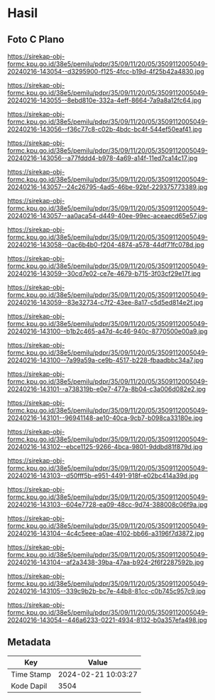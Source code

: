 # Hasil

## Foto C Plano

https://sirekap-obj-formc.kpu.go.id/38e5/pemilu/pdpr/35/09/11/20/05/3509112005049-20240216-143054--d3295900-f125-4fcc-b19d-4f25b42a4830.jpg

https://sirekap-obj-formc.kpu.go.id/38e5/pemilu/pdpr/35/09/11/20/05/3509112005049-20240216-143055--8ebd810e-332a-4eff-8664-7a9a8a12fc64.jpg

https://sirekap-obj-formc.kpu.go.id/38e5/pemilu/pdpr/35/09/11/20/05/3509112005049-20240216-143056--f36c77c8-c02b-4bdc-bc4f-544ef50eaf41.jpg

https://sirekap-obj-formc.kpu.go.id/38e5/pemilu/pdpr/35/09/11/20/05/3509112005049-20240216-143056--a77fddd4-b978-4a69-a14f-11ed7ca14c17.jpg

https://sirekap-obj-formc.kpu.go.id/38e5/pemilu/pdpr/35/09/11/20/05/3509112005049-20240216-143057--24c26795-4ad5-46be-92bf-229375773389.jpg

https://sirekap-obj-formc.kpu.go.id/38e5/pemilu/pdpr/35/09/11/20/05/3509112005049-20240216-143057--aa0aca54-d449-40ee-99ec-aceaecd65e57.jpg

https://sirekap-obj-formc.kpu.go.id/38e5/pemilu/pdpr/35/09/11/20/05/3509112005049-20240216-143058--0ac6b4b0-f204-4874-a578-44df71fc078d.jpg

https://sirekap-obj-formc.kpu.go.id/38e5/pemilu/pdpr/35/09/11/20/05/3509112005049-20240216-143059--30cd7e02-ce7e-4679-b715-3f03cf29e17f.jpg

https://sirekap-obj-formc.kpu.go.id/38e5/pemilu/pdpr/35/09/11/20/05/3509112005049-20240216-143059--83e32734-c7f2-43ee-8a17-c5d5ed814e2f.jpg

https://sirekap-obj-formc.kpu.go.id/38e5/pemilu/pdpr/35/09/11/20/05/3509112005049-20240216-143100--b1b2c465-a47d-4c46-940c-8770500e00a9.jpg

https://sirekap-obj-formc.kpu.go.id/38e5/pemilu/pdpr/35/09/11/20/05/3509112005049-20240216-143100--7a99a59a-ce9b-4517-b228-fbaadbbc34a7.jpg

https://sirekap-obj-formc.kpu.go.id/38e5/pemilu/pdpr/35/09/11/20/05/3509112005049-20240216-143101--a738319b-e0e7-477a-8b04-c3a006d082e2.jpg

https://sirekap-obj-formc.kpu.go.id/38e5/pemilu/pdpr/35/09/11/20/05/3509112005049-20240216-143101--96941148-ae10-40ca-9cb7-b098ca33180e.jpg

https://sirekap-obj-formc.kpu.go.id/38e5/pemilu/pdpr/35/09/11/20/05/3509112005049-20240216-143102--ebce1125-9266-4bca-9801-9ddbd81f879d.jpg

https://sirekap-obj-formc.kpu.go.id/38e5/pemilu/pdpr/35/09/11/20/05/3509112005049-20240216-143103--d50fff5b-e951-4491-918f-e02bc414a39d.jpg

https://sirekap-obj-formc.kpu.go.id/38e5/pemilu/pdpr/35/09/11/20/05/3509112005049-20240216-143103--604e7728-ea09-48cc-9d74-388008c06f9a.jpg

https://sirekap-obj-formc.kpu.go.id/38e5/pemilu/pdpr/35/09/11/20/05/3509112005049-20240216-143104--4c4c5eee-a0ae-4102-bb66-a3196f7d3872.jpg

https://sirekap-obj-formc.kpu.go.id/38e5/pemilu/pdpr/35/09/11/20/05/3509112005049-20240216-143104--af2a3438-39ba-47aa-b924-2f6f2287592b.jpg

https://sirekap-obj-formc.kpu.go.id/38e5/pemilu/pdpr/35/09/11/20/05/3509112005049-20240216-143105--339c9b2b-bc7e-44b8-81cc-c0b745c957c9.jpg

https://sirekap-obj-formc.kpu.go.id/38e5/pemilu/pdpr/35/09/11/20/05/3509112005049-20240216-143054--446a6233-0221-4934-8132-b0a357efa498.jpg


## Metadata

| Key        | Value               |
| ---------- | ------------------- |
| Time Stamp | 2024-02-21 10:03:27 |
| Kode Dapil | 3504                |



